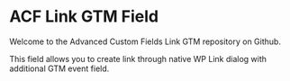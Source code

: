 # ACF Link GTM Field

Welcome to the Advanced Custom Fields Link GTM repository on Github.

This field allows you to create link through native WP Link dialog with additional GTM event field.